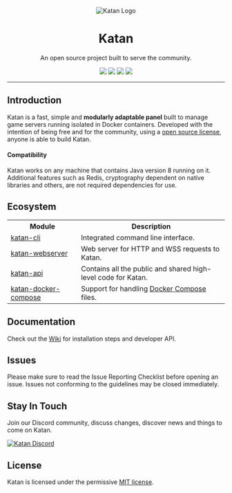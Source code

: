 <p align="center"><img src="https://i.imgur.com/w9UAzwS.png" alt="Katan Logo"/></p>
<h1 align="center">Katan</h1>
<p align="center">An open source project built to serve the community.</p>

<p align="center">
 <a href="https://github.com/KatanPanel/Katan/stargazers"><img src="https://img.shields.io/github/stars/KatanPanel/Katan?color=%23feca57&label=%E2%98%85%20STARS&style=for-the-badge"></a>
 <a href="https://github.com/KatanPanel/Katan/network/members"><img src="https://img.shields.io/github/forks/KatanPanel/Katan?style=for-the-badge"></a>
 <a href="https://github.com/KatanPanel/Katan/issues"><img src="https://img.shields.io/github/issues/KatanPanel/Katan?style=for-the-badge"></a>
 <a href="LICENSE"><img src="https://img.shields.io/github/license/KatanPanel/Katan?color=%231dd1a1&style=for-the-badge"></a>
</p>

<hr>
<h2>Introduction</h2>
<p>
 Katan is a fast, simple and <b>modularly adaptable panel</b> built to manage game servers running isolated in Docker containers. Developed with the intention of being free and for the community, using a <a href="https://github.com/KatanPanel/Katan/blob/master/LICENSE">open source license</a>, anyone is able to build Katan.
</p>

<h4>Compatibility</h4>
<p>
 Katan works on any machine that contains Java version 8 running on it.
 <br>
 Additional features such as Redis, cryptography dependent on native libraries and others, are not required dependencies for use.
</p>

<h2>Ecosystem</h2>
<table>
 <tr>
  <th>Module</th>
  <th>Description</th>
 </tr>
 <tr>
  <td><a href="https://github.com/KatanPanel/Katan/tree/master/cli">katan-cli</a></td>
  <td>Integrated command line interface.</td>
 </tr>
 <tr>
  <td><a href="https://github.com/KatanPanel/Katan/tree/master/web-server">katan-webserver</a></td>
  <td>Web server for HTTP and WSS requests to Katan.</td>
 </tr>
 <tr>
  <td><a href="https://github.com/KatanPanel/Katan/tree/master/api">katan-api</a></td>
  <td>Contains all the public and shared high-level code for Katan.</td>
 </tr> 
 <tr>
  <td><a href="https://github.com/KatanPanel/Katan/tree/master/docker-compose">katan-docker-compose</a></td>
  <td>Support for handling <a href="https://docs.docker.com/compose/">Docker Compose</a> files.</td>
 </tr>
</table>

<h2>Documentation</h2>
<p>Check out the <a href="https://github.com/KatanPanel/Katan/wiki">Wiki</a> for installation steps and developer API.</p>

<h2>Issues</h2>
Please make sure to read the Issue Reporting Checklist before opening an issue. Issues not conforming to the guidelines may be closed immediately.
  
<h2>Stay In Touch</h2>
<p>Join our Discord community, discuss changes, discover news and things to come on Katan.</p>
<a href="https://discord.gg/ey8dwsv">
  <img src="https://invidget.switchblade.xyz/ey8dwsv" alt="Katan Discord">
</a>

<h2>License</h2>
<p>Katan is licensed under the permissive <a href="https://github.com/KatanPanel/Katan/blob/master/LICENSE">MIT license</a>.</p>
